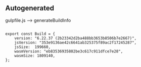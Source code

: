 



Autogenerated
-------------








gulpfile.js --> generateBuildInfo


  

```

export const Build = {
    version: "6.22.37 (2b23342d2ba488bb3653b8506b7e2667)",
    jsVersion: "353e9136ae42c6641ab325375f89ac2f17245287",
    jsSize:  199660,
    wasmVersion: "eb83536935802be3c617c911dfce7e28",
    wasmSize: 1809140,
};


```




